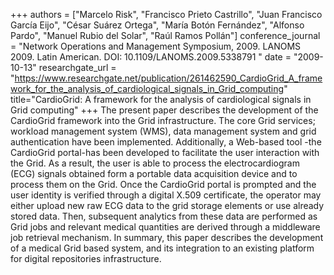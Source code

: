 +++
authors = ["Marcelo Risk", "Francisco Prieto Castrillo", "Juan Francisco García Eijo", "César Suárez Ortega", "María Botón Fernández", "Alfonso Pardo", "Manuel Rubio del Solar", "Raúl Ramos Pollán"]
conference_journal = "Network Operations and Management Symposium, 2009. LANOMS 2009. Latin American. DOI: 10.1109/LANOMS.2009.5338791 "
date = "2009-10-13"
researchgate_url = "https://www.researchgate.net/publication/261462590_CardioGrid_A_framework_for_the_analysis_of_cardiological_signals_in_Grid_computing"
title="CardioGrid: A framework for the analysis of cardiological signals in Grid computing"
+++
The present paper describes the development of the CardioGrid framework into the Grid infrastructure. The core Grid services; workload management system (WMS), data management system and grid authentication have been implemented. Additionally, a Web-based tool -the CardioGrid portal-has been developed to facilitate the user interaction with the Grid. As a result, the user is able to process the electrocardiogram (ECG) signals obtained form a portable data acquisition device and to process them on the Grid. Once the CardioGrid portal is prompted and the user identity is verified through a digital X.509 certificate, the operator may either upload new raw ECG data to the grid storage elements or use already stored data. Then, subsequent analytics from these data are performed as Grid jobs and relevant medical quantities are derived through a middleware job retrieval mechanism. In summary, this paper describes the development of a medical Grid based system, and its integration to an existing platform for digital repositories infrastructure.
